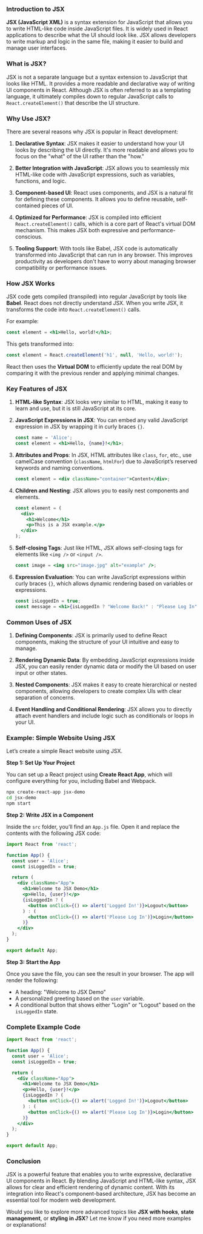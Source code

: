 ### Introduction to JSX

**JSX (JavaScript XML)** is a syntax extension for JavaScript that allows you to write HTML-like code inside JavaScript files. It is widely used in React applications to describe what the UI should look like. JSX allows developers to write markup and logic in the same file, making it easier to build and manage user interfaces. 

### What is JSX?

JSX is not a separate language but a syntax extension to JavaScript that looks like HTML. It provides a more readable and declarative way of writing UI components in React. Although JSX is often referred to as a templating language, it ultimately compiles down to regular JavaScript calls to `React.createElement()` that describe the UI structure.

### Why Use JSX?

There are several reasons why JSX is popular in React development:

1. **Declarative Syntax**: JSX makes it easier to understand how your UI looks by describing the UI directly. It's more readable and allows you to focus on the "what" of the UI rather than the "how."
   
2. **Better Integration with JavaScript**: JSX allows you to seamlessly mix HTML-like code with JavaScript expressions, such as variables, functions, and logic.

3. **Component-based UI**: React uses components, and JSX is a natural fit for defining these components. It allows you to define reusable, self-contained pieces of UI.

4. **Optimized for Performance**: JSX is compiled into efficient `React.createElement()` calls, which is a core part of React's virtual DOM mechanism. This makes JSX both expressive and performance-conscious.

5. **Tooling Support**: With tools like Babel, JSX code is automatically transformed into JavaScript that can run in any browser. This improves productivity as developers don't have to worry about managing browser compatibility or performance issues.

### How JSX Works

JSX code gets compiled (transpiled) into regular JavaScript by tools like **Babel**. React does not directly understand JSX. When you write JSX, it transforms the code into `React.createElement()` calls.

For example:
```jsx
const element = <h1>Hello, world!</h1>;
```

This gets transformed into:
```javascript
const element = React.createElement('h1', null, 'Hello, world!');
```

React then uses the **Virtual DOM** to efficiently update the real DOM by comparing it with the previous render and applying minimal changes.

### Key Features of JSX

1. **HTML-like Syntax**: JSX looks very similar to HTML, making it easy to learn and use, but it is still JavaScript at its core.
   
2. **JavaScript Expressions in JSX**: You can embed any valid JavaScript expression in JSX by wrapping it in curly braces `{}`.
   ```jsx
   const name = 'Alice';
   const element = <h1>Hello, {name}!</h1>;
   ```

3. **Attributes and Props**: In JSX, HTML attributes like `class`, `for`, etc., use camelCase convention (`className`, `htmlFor`) due to JavaScript’s reserved keywords and naming conventions.
   ```jsx
   const element = <div className="container">Content</div>;
   ```

4. **Children and Nesting**: JSX allows you to easily nest components and elements.
   ```jsx
   const element = (
     <div>
       <h1>Welcome</h1>
       <p>This is a JSX example.</p>
     </div>
   );
   ```

5. **Self-closing Tags**: Just like HTML, JSX allows self-closing tags for elements like `<img />` or `<input />`.
   ```jsx
   const image = <img src="image.jpg" alt="example" />;
   ```

6. **Expression Evaluation**: You can write JavaScript expressions within curly braces `{}`, which allows dynamic rendering based on variables or expressions.
   ```jsx
   const isLoggedIn = true;
   const message = <h1>{isLoggedIn ? "Welcome Back!" : "Please Log In"}</h1>;
   ```

### Common Uses of JSX

1. **Defining Components**: JSX is primarily used to define React components, making the structure of your UI intuitive and easy to manage.
   
2. **Rendering Dynamic Data**: By embedding JavaScript expressions inside JSX, you can easily render dynamic data or modify the UI based on user input or other states.

3. **Nested Components**: JSX makes it easy to create hierarchical or nested components, allowing developers to create complex UIs with clear separation of concerns.

4. **Event Handling and Conditional Rendering**: JSX allows you to directly attach event handlers and include logic such as conditionals or loops in your UI.

### Example: Simple Website Using JSX

Let’s create a simple React website using JSX.

**Step 1: Set Up Your Project**

You can set up a React project using **Create React App**, which will configure everything for you, including Babel and Webpack.

```bash
npx create-react-app jsx-demo
cd jsx-demo
npm start
```

**Step 2: Write JSX in a Component**

Inside the `src` folder, you’ll find an `App.js` file. Open it and replace the contents with the following JSX code:

```jsx
import React from 'react';

function App() {
  const user = 'Alice';
  const isLoggedIn = true;

  return (
    <div className="App">
      <h1>Welcome to JSX Demo</h1>
      <p>Hello, {user}!</p>
      {isLoggedIn ? (
        <button onClick={() => alert('Logged In!')}>Logout</button>
      ) : (
        <button onClick={() => alert('Please Log In')}>Login</button>
      )}
    </div>
  );
}

export default App;
```

**Step 3: Start the App**

Once you save the file, you can see the result in your browser. The app will render the following:

- A heading: "Welcome to JSX Demo"
- A personalized greeting based on the `user` variable.
- A conditional button that shows either "Login" or "Logout" based on the `isLoggedIn` state.

### Complete Example Code

```jsx
import React from 'react';

function App() {
  const user = 'Alice';
  const isLoggedIn = true;

  return (
    <div className="App">
      <h1>Welcome to JSX Demo</h1>
      <p>Hello, {user}!</p>
      {isLoggedIn ? (
        <button onClick={() => alert('Logged In!')}>Logout</button>
      ) : (
        <button onClick={() => alert('Please Log In')}>Login</button>
      )}
    </div>
  );
}

export default App;
```

### Conclusion

JSX is a powerful feature that enables you to write expressive, declarative UI components in React. By blending JavaScript and HTML-like syntax, JSX allows for clear and efficient rendering of dynamic content. With its integration into React's component-based architecture, JSX has become an essential tool for modern web development.

Would you like to explore more advanced topics like **JSX with hooks**, **state management**, or **styling in JSX**? Let me know if you need more examples or explanations!
